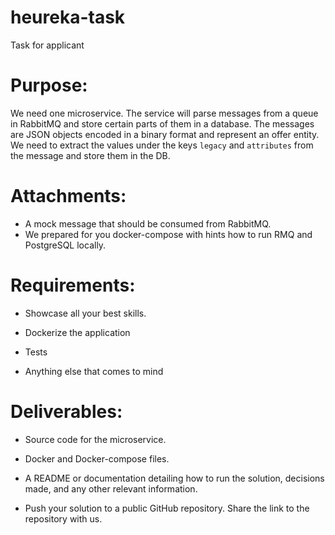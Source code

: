 # heureka-task
Task for applicant

# Purpose: 

We need one microservice. The service will parse messages from a queue in RabbitMQ and store certain parts of them in a database. 
The messages are JSON objects encoded in a binary format and represent an offer entity. 
We need to extract the values under the keys `legacy` and `attributes` from the message and store them in the DB.

# Attachments:

* A mock message that should be consumed from RabbitMQ.
* We prepared for you docker-compose with hints how to run RMQ and PostgreSQL locally.


# Requirements:

* Showcase all your best skills.

* Dockerize the application

* Tests

* Anything else that comes to mind

# Deliverables:

* Source code for the microservice.

* Docker and Docker-compose files.

* A README or documentation detailing how to run the solution, decisions made, and any other relevant information.

* Push your solution to a public GitHub repository. Share the link to the repository with us.

